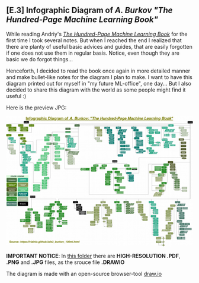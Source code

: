 ## [E.3] Infographic Diagram of *A. Burkov "The Hundred-Page Machine Learning Book"*

While reading Andriy's [*The Hundred-Page Machine Learning Book*](http://themlbook.com/) for the first time I took several notes. But when I reached the end I realized that there are planty of useful basic advices and guides, that are easily forgotten if one does not use them in regular basis. Notice, even though they are basic we do forgot things...

Henceforth, I decided to read the book once again in more detailed manner and make bullet-like notes for the diagram I plan to make. I want to have this diagram printed out for myself in "my future ML-office", one day... But I also decided to share this diagram with the world as some people might find it useful :)

Here is the preview JPG:

![burkov_jpg_small](/images/burkov/Burkov_100ml_small.jpg)

**IMPORTANT NOTICE**: In [this folder](https://github.com/vlainic/vlainic.github.io/tree/master/images/burkov) there are **HIGH-RESOLUTION .PDF**, **.PNG** and **.JPG** files, as the srouce file **.DRAWIO**

The diagram is made with an open-source browser-tool [draw.io](https://draw.io)
